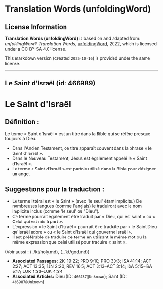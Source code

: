 # Translation Words (unfoldingWord)

## License Information

**Translation Words (unfoldingWord)** is based on and adapted from: _unfoldingWord® Translation Words_, [unfoldingWord](https://unfoldingword.org/utw), 2022, which is licensed under a [CC BY-SA 4.0 license](https://creativecommons.org/licenses/by-sa/4.0/legalcode.en).

This markdown version (created `2025-10-16`) is provided under the same license.



--------------------------------

## Le Saint d'Israël (id: 466989)

Le Saint d'Israël
=================

Définition :
------------

Le terme « Saint d'Israël » est un titre dans la Bible qui se réfère presque toujours à Dieu.

* Dans l'Ancien Testament, ce titre apparaît souvent dans la phrase « le Saint d'Israël ».
* Dans le Nouveau Testament, Jésus est également appelé le « Saint d'Israël ».
* Le terme « Saint d'Israël » est parfois utilisé dans la Bible pour désigner un ange.

Suggestions pour la traduction :
--------------------------------

* Le terme littéral est « le Saint » (avec 'le seul' étant implicite.) De nombreuses langues (comme l'anglais) le traduiront avec le nom implicite inclus (comme 'le seul' ou "Dieu").
* Ce terme pourrait également être traduit par « Dieu, qui est saint » ou « Celui qui est mis à part ».
* L'expression « le Saint d'Israël » pourrait être traduite par « le Saint Dieu qu'Israël adore » ou « le Saint d'Israël qui gouverne Israël ».
* Il est préférable de traduire ce terme en utilisant le même mot ou la même expression que celui utilisé pour traduire « saint ».

(Voir aussi : (../kt/holy.md), (../kt/god.md))

* **Associated Passages:** 2KI 19:22; PRO 9:10; PRO 30:3; ISA 41:14; ACT 2:27; ACT 13:35; 1JN 2:20; REV 16:5; ACT 3:13–ACT 3:14; ISA 5:15–ISA 5:17; LUK 4:33–LUK 4:34
* **Associated Articles:** Dieu (ID: `466937@Unknown`); Saint (ID: `466987@Unknown`)


